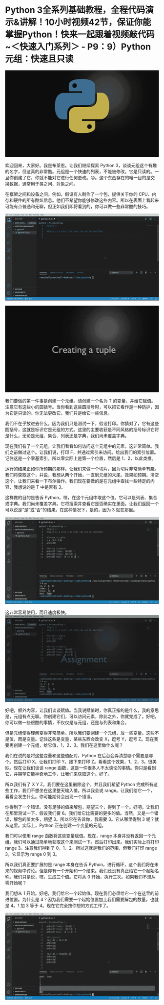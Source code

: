 # Python 3全系列基础教程，全程代码演示&讲解！10小时视频42节，保证你能掌握Python！快来一起跟着视频敲代码~＜快速入门系列＞ - P9：9）Python元组：快速且只读 

![](img/1a6d1245cd7135a10f1445c03c8aba8f_0.png)

欢迎回来，大家好。我是布莱恩。让我们继续探索 Python 3，谈谈元组这个有趣的名字，但这真的非常酷。元组是一个快速的列表，不能被修改。它是只读的。一旦你创建了它，你就不能对它进行任何更改。😊。这个东西存在的唯一目的是交换数据，通常用于类之间、对象之间。

在框架之间和设备之间。例如，假设有人制作了一个包，提供关于你的 CPU、内存和硬件的所有酷炫信息。他们不希望你能够修改这些内容。所以在表面上看起来可能有点普通和无聊，但正如我们即将看到的，你可以做一些非常酷的技巧。

![](img/1a6d1245cd7135a10f1445c03c8aba8f_2.png)

![](img/1a6d1245cd7135a10f1445c03c8aba8f_3.png)

我们要做的第一件事是创建一个元组。请创建一个名为 T 的变量，并给它赋值。注意它有这些小的圆括号。当你看到这些圆括号时，可以把它看作是一种防护，因为它是只读的。你无法更改它。我们只是给它一些信息。

我们不在乎放进去什么，因为我们只是测试一下，假设打印。你猜对了，它有这些圆括号，这就是标识它是元组的方式。这里的主要收获是不同风格的括号标识它将是什么，无论是元组、集合、列表还是字典，我们尚未覆盖字典。

现在我们有了一个元组，让我们看看如何访问这个元组中的元素。这非常简单。我们之前做过这个。让我们说，打印 F，并通过索引来访问。给出我们的索引位置。记住这是一个零基索引，所以零实际上是第一个位置，然后是 1、2，以此类推。

运行的结果正如你所预期的那样。让我们来做一个切片，因为切片非常简单有趣。我们将获取这个，并说，我想从两个开始，一直到元组的末尾。效果如预期。清空这个，让我们来看一下布尔操作。我们现在要做的是在元组中查找一些特定的内容，我想说的是 T 中是否有 3。

这样做的目的是告诉 Python，嘿，在这个元组中取这个值。它可以是列表、集合或字典。我们尚未覆盖字典。它将搜索并查看它是否确实在里面。让我们返回一个可以说是“是”或“否”的结果。在这种情况下，是的，因为 3 就在那里。

![](img/1a6d1245cd7135a10f1445c03c8aba8f_5.png)

这非常容易使用，而且速度极快。![](img/1a6d1245cd7135a10f1445c03c8aba8f_7.png)

好吧，额外内容，让我们谈谈赋值。当我说赋值时，你真正指的是什么，我的意思是，元组有点无聊。你创建它们，可以访问元素，除此之外，你就完成了。好吧，你可以做一些很酷的事情，不仅仅是与元组，还是与列表和集合。

但是元组使得理解变得非常简单。所以我们要创建一个元组，放一些变量。这些不是值，而是变量。记住这些是变量，某些东西会改变 X，逗号 Y，逗号 Z。现在我要再创建一个元组，给它值，1，2，3。我们在这里做什么呢？

我们在说的是将这些变量和这些值配对，Python 在后台会弄清楚哪个需要是哪个。然后打印 X。让我们打印 Y。接下来打印 Z。看看这个效果，1，2，3。很美妙。现在让我们谈谈 range 函数，这是一件很多人不太谈论的事情。你只是看到它，并期望它能神奇地工作，让我们来获取这个。好了。

所以我们有了 X Y Z，我们要在这里删除这个，并且我们希望 Python 完成所有这些工作，我们不想坐在这里整天输入值。所以我会说 range。让我们给它一个，看看会发生什么。你可能期待会出现一个错误。

你得到了一个错误。没有足够的值来解包，期望三个，得到了一个。好吧。让我们在那里测试一下，假设我们要 6。我们给它比需要的更多的值。当然，又是一个错误，解包的值太多，期望 3。所以它在告诉你，我需要 3。它从哪里得到 3 呢？就从这里。实际上，Python 正在创建一个变量的元组。

我们可以使用 range 函数将这些变量赋值。现在，range 本身并没有返回一个元组。我们可以通过简单地获取这个来测试一下。然后打印出来。我们实际上将打印 range 3。注意我们得到了 0，1，2。所以这就是我们的范围，但我们打印 range 3，它显示为 range 0 到 3。

所以我们真正要扩展的是 range 本身在告诉 Python，进行循环，这个我们将在未来的视频中讨论。但是你有一个开始和一个结束。我们还没有真正给它一个起始名称。我们只是说，嘿，生成三个值。它将从 0 开始，执行三次。如果我们不想从零开始呢？

我们想从 1 开始。好吧，我们给它一个起始值。现在我们必须给它一个在这里的前进位置。为什么是 4？因为我们需要一个起始位置加上我们需要解包的数量，也就是 4。1 加 3 等于 4。现在它完全按你想的方式工作了。

![](img/1a6d1245cd7135a10f1445c03c8aba8f_9.png)
